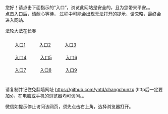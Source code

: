 您好！请点击下面指示的“入口”，浏览此网站是安全的，且为您带来平安。。 <br/>
点击入口后，请耐心等待， 过程中可能会出现无法打开的提示，请忽略，最终会进入网站. </br>

法轮大法在长春<br/>
<div style="padding:10px"><a style="margin:20px" target="_blank" href="https://d139wdv7u9z17r.cloudfront.net/2Qpsp?eidmj" id="ccLink1" rel="nofollow">入口1</a> <a target="_blank" style="margin:20px" href="https://d2i2ouibe1u3wi.cloudfront.net/2Qpsp?khraq" id="ccLink2" rel="nofollow">入口2</a> <a style="margin:20px" target="_blank" href="https://d1zftr4fm4n49s.cloudfront.net/2Qpsp?danzaibx" id="ccLink3" rel="nofollow">入口3</a></div>

<div style="padding:10px" ><a style="margin:20px" target="_blank" href="https://d139wdv7u9z17r.cloudfront.net/2Qpsp?eidmj" id="ccLink4" rel="nofollow">入口4</a> <a style="margin:20px" href="https://d2i2ouibe1u3wi.cloudfront.net/2Qpsp?khraq" target="_blank" id="ccLink5" rel="nofollow">入口5</a> <a style="margin:20px" href="https://d1zftr4fm4n49s.cloudfront.net/2Qpsp?danzaibx" target="_blank" id="ccLink6" rel="nofollow">入口6</a></div>

<div style="padding:10px"><a style="margin:20px" target="_blank" href="https://d139wdv7u9z17r.cloudfront.net/2Qpsp?eidmj" id="ccLink7" rel="nofollow">入口7</a> <a style="margin:20px" href="https://d2i2ouibe1u3wi.cloudfront.net/2Qpsp?khraq" target="_blank" id="ccLink8" rel="nofollow">入口8</a> <a style="margin:20px" target="_blank" href="https://d1zftr4fm4n49s.cloudfront.net/2Qpsp?danzaibx" id="ccLink9" rel="nofollow">入口9</a></div>

<br/>



请复制并记住免翻墙网址 https://github.com/yntd/changchunzx (http后一定要加s)，在电脑或手机的浏览器均可访问。。<br/>

微信如提示停止访问该网页，须先点击右上角，选择浏览器打开。
